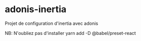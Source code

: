 # adonis-inertia
Projet de configuration d'inertia avec adonis

NB: N'oubliez pas d'installer yarn add -D @babel/preset-react

